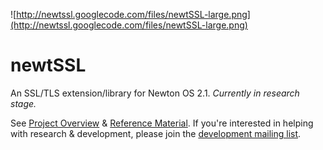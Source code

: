 ![http://newtssl.googlecode.com/files/newtSSL-large.png](http://newtssl.googlecode.com/files/newtSSL-large.png)

# newtSSL #

An SSL/TLS extension/library for Newton OS 2.1. _Currently in research stage._

See [Project Overview](https://github.com/morgant/newtssl/wiki/ProjectOverview.md) & [Reference Material](https://github.com/morgant/newtssl/wiki/ReferenceMaterial.md). If you're interested in helping with research & development, please join the [development mailing list](http://groups.google.com/group/newtssl-dev).
